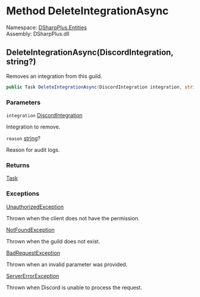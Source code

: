 # Method DeleteIntegrationAsync

Namespace: [DSharpPlus.Entities](DSharpPlus.Entities.md)  
Assembly: DSharpPlus.dll

## <a id="DSharpPlus_Entities_DiscordGuild_DeleteIntegrationAsync_DSharpPlus_Entities_DiscordIntegration_System_String_"></a>DeleteIntegrationAsync\(DiscordIntegration, string?\)

Removes an integration from this guild.

```csharp
public Task DeleteIntegrationAsync(DiscordIntegration integration, string? reason = null)
```

### Parameters

`integration` [DiscordIntegration](DSharpPlus.Entities.DiscordIntegration.md)

Integration to remove.

`reason` [string](https://learn.microsoft.com/dotnet/api/system.string)?

Reason for audit logs.

### Returns

[Task](https://learn.microsoft.com/dotnet/api/system.threading.tasks.task)

### Exceptions

[UnauthorizedException](DSharpPlus.Exceptions.UnauthorizedException.md)

Thrown when the client does not have the <xref href="DSharpPlus.Permissions.ManageGuild" data-throw-if-not-resolved="false"></xref> permission.

[NotFoundException](DSharpPlus.Exceptions.NotFoundException.md)

Thrown when the guild does not exist.

[BadRequestException](DSharpPlus.Exceptions.BadRequestException.md)

Thrown when an invalid parameter was provided.

[ServerErrorException](DSharpPlus.Exceptions.ServerErrorException.md)

Thrown when Discord is unable to process the request.


